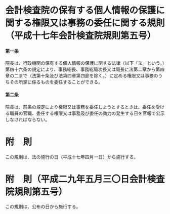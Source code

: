 # 会計検査院の保有する個人情報の保護に関する権限又は事務の委任に関する規則（平成十七年会計検査院規則第五号）
#### 第一条
院長は、行政機関の保有する個人情報の保護に関する法律（以下「法」という。）第四十六条の規定により、事務総長、事務総局次長又は局長に法第二章から第四章の二まで（法第十条及び法第四章第四節を除く。）に定める権限又は事務のうちその所掌に係るものを委任することができる。
#### 第二条
院長は、前条の規定により権限又は事務を委任しようとするときは、委任を受ける職員の官職、委任する権限又は事務及び委任の効力の発生する日を官報で公示しなければならない。
# 附　則
この規則は、法の施行の日（平成十七年四月一日）から施行する。
# 附　則（平成二九年五月三〇日会計検査院規則第五号）
この規則は、公布の日から施行する。
